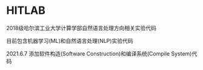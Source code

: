 # HITLAB

2018级哈尔滨工业大学计算学部自然语言处理方向相关实验代码

目前包含机器学习(ML)和自然语言处理(NLP)实验代码

2021.6.7
添加软件构造(Software Construction)和编译系统(Compile System)代码
